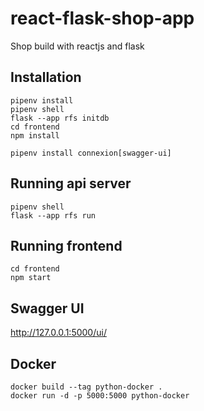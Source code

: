 # react-flask-shop-app
Shop build with reactjs and flask

## Installation

```
pipenv install
pipenv shell
flask --app rfs initdb
cd frontend
npm install
```

```
pipenv install connexion[swagger-ui]
```

## Running api server
```
pipenv shell
flask --app rfs run
```

## Running frontend

```
cd frontend
npm start
```

## Swagger UI
http://127.0.0.1:5000/ui/


## Docker

```
docker build --tag python-docker .
docker run -d -p 5000:5000 python-docker
```
